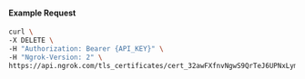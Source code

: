 <!-- Code generated for API Clients. DO NOT EDIT. -->

#### Example Request

```bash
curl \
-X DELETE \
-H "Authorization: Bearer {API_KEY}" \
-H "Ngrok-Version: 2" \
https://api.ngrok.com/tls_certificates/cert_32awFXfnvNgwS9QrTeJ6UPNxLym
```
